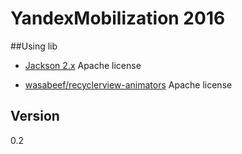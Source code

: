 # YandexMobilization 2016

##Using lib

 - [Jackson 2.x]
Apache license 

 - [wasabeef/recyclerview-animators]
Apache license 

## Version 

0.2




[Jackson 2.x]: <http://wiki.fasterxml.com/JacksonLicensing>
[wasabeef/recyclerview-animators]: <https://github.com/wasabeef/recyclerview-animators>






